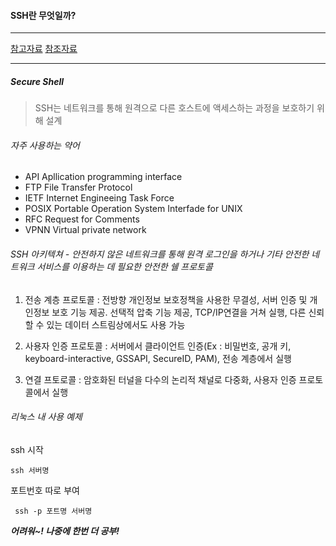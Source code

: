 #### SSH란 무엇일까?

---

[참고자료](http://delspon.blogspot.kr/2015/05/ssh.html)
[참조자료](http://blog.naver.com/PostView.nhn?blogId=netmania78&logNo=120048392926)

---

##### Secure Shell

> SSH는 네트워크를 통해 원격으로 다른 호스트에 액세스하는 과정을 보호하기 위해 설계


###### 자주 사용하는 약어

- API Apllication programming interface
- FTP File Transfer Protocol
- IETF Internet Engineeing Task Force
- POSIX Portable Operation System Interfade for UNIX
- RFC Request for Comments
- VPNN Virtual private network


###### SSH 아키텍쳐 - 안전하지 않은 네트워크를 통해 원격 로그인을 하거나 기타 안전한 네트워크 서비스를 이용하는 데 필요한 안전한 쉘 프로토콜

1. 전송 계층 프로토콜 : 전방향 개인정보 보호정책을 사용한 무결성, 서버 인증 및 개인정보 보호 기능 제공. 선택적 압축 기능 제공, TCP/IP연결을 거쳐 실행, 다른 신뢰할 수 있는 데이터 스트림상에서도 사용 가능

2. 사용자 인증 프로토콜 : 서버에서 클라이언트 인증(Ex : 비밀번호, 공개 키, keyboard-interactive, GSSAPI, SecureID, PAM), 전송 계층에서 실행

3. 연결 프토로콜 : 암호화된 터널을 다수의 논리적 채널로 다중화, 사용자 인증 프로토콜에서 실행

###### 리눅스 내 사용 예제

ssh 시작

` ssh 서버명 `

포트번호 따로 부여

` ssh -p 포트명 서버명`

***어려워~! 나중에 한번 더 공부!***